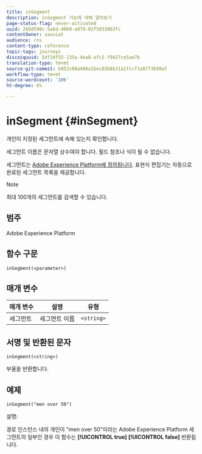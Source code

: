 ```yaml
---
title: inSegment
description: inSegment 기능에 대해 알아보기
page-status-flag: never-activated
uuid: 269d590c-5a6d-40b9-a879-02f5033863fc
contentOwner: sauviat
audience: rns
content-type: reference
topic-tags: journeys
discoiquuid: 5df34f55-135a-4ea8-afc2-f9427ce5ae7b
translation-type: tm+mt
source-git-commit: b852c08a488a1bec02b8b31a1fccf1a8773b99af
workflow-type: tm+mt
source-wordcount: '106'
ht-degree: 6%

---
```



# inSegment {#inSegment}

개인이 지정된 세그먼트에 속해 있는지 확인합니다.

세그먼트 이름은 문자열 상수여야 합니다. 필드 참조나 식이 될 수 없습니다.

세그먼트는 [Adobe Experience Platform에 정의됩니다](https://platform.adobe.com/segment/overview). 표현식 편집기는 자동으로 완료된 세그먼트 목록을 제공합니다.

>[!NOTE]
>
>최대 100개의 세그먼트를 검색할 수 있습니다.

## 범주

Adobe Experience Platform

## 함수 구문

`inSegment(<parameter>)`

## 매개 변수

| 매개 변수 | 설명 | 유형 |
|--- |--- |--- |
| 세그먼트 | 세그먼트 이름 | `<string>` |

## 서명 및 반환된 문자

`inSegment(<string>)`

부울을 반환합니다.

## 예제

`inSegment("men over 50")`

설명:

경로 인스턴스 내의 개인이 &quot;men over 50&quot;이라는 Adobe Experience Platform 세그먼트의 일부인 경우 이 함수는 **[!UICONTROL true]** **[!UICONTROL false]** 반환됩니다.
